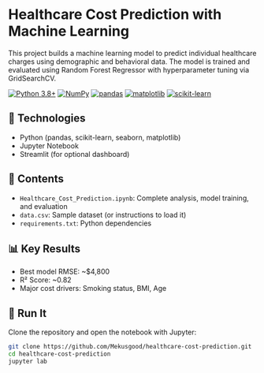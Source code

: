 # Healthcare Cost Prediction with Machine Learning

This project builds a machine learning model to predict individual healthcare charges using demographic and behavioral data. The model is trained and evaluated using Random Forest Regressor with hyperparameter tuning via GridSearchCV.

[![Python 3.8+](https://img.shields.io/badge/python-3.8%2B-blue.svg)](https://www.python.org/downloads/)
[![NumPy](https://img.shields.io/badge/NumPy-1.24.3-blue.svg)](https://numpy.org/)
[![pandas](https://img.shields.io/badge/pandas-2.0.3-blue.svg)](https://pandas.pydata.org/)
[![matplotlib](https://img.shields.io/badge/matplotlib-3.7.1-blue.svg)](https://matplotlib.org/)
[![scikit-learn](https://img.shields.io/badge/scikit--learn-1.2.2-F7931E?logo=scikit-learn&logoColor=white)](https://scikit-learn.org)

## 🔧 Technologies
- Python (pandas, scikit-learn, seaborn, matplotlib)
- Jupyter Notebook
- Streamlit (for optional dashboard)

## 📁 Contents
- `Healthcare_Cost_Prediction.ipynb`: Complete analysis, model training, and evaluation
- `data.csv`: Sample dataset (or instructions to load it)
- `requirements.txt`: Python dependencies

## 📊 Key Results
- Best model RMSE: ~$4,800
- R² Score: ~0.82
- Major cost drivers: Smoking status, BMI, Age

## 🚀 Run It
Clone the repository and open the notebook with Jupyter:

```bash
git clone https://github.com/Mekusgood/healthcare-cost-prediction.git
cd healthcare-cost-prediction
jupyter lab
